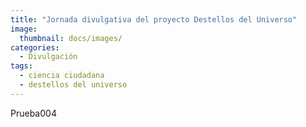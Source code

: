 ```yaml
---
title: "Jornada divulgativa del proyecto Destellos del Universo"
image: 
  thumbnail: docs/images/
categories:
  - Divulgación
tags:
  - ciencia ciudadana
  - destellos del universo
---
```


Prueba004
